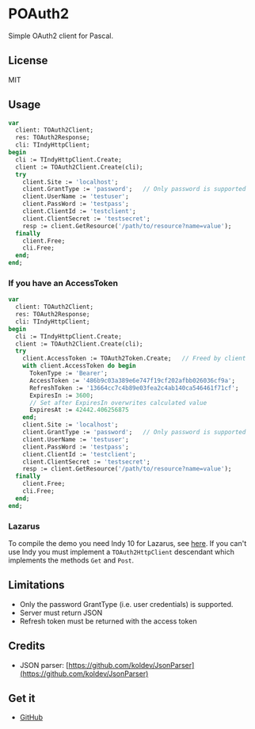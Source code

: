 # POAuth2

Simple OAuth2 client for Pascal.

## License

MIT

## Usage

~~~pascal
var
  client: TOAuth2Client;
  res: TOAuth2Response;
  cli: TIndyHttpClient;
begin
  cli := TIndyHttpClient.Create;
  client := TOAuth2Client.Create(cli);
  try
    client.Site := 'localhost';
    client.GrantType := 'password';   // Only password is supported
    client.UserName := 'testuser';
    client.PassWord := 'testpass';
    client.ClientId := 'testclient';
    client.ClientSecret := 'testsecret';
    resp := client.GetResource('/path/to/resource?name=value');
  finally
    client.Free;
    cli.Free;
  end;
end;
~~~

### If you have an AccessToken

~~~pascal
var
  client: TOAuth2Client;
  res: TOAuth2Response;
  cli: TIndyHttpClient;
begin
  cli := TIndyHttpClient.Create;
  client := TOAuth2Client.Create(cli);
  try
    client.AccessToken := TOAuth2Token.Create;   // Freed by client
    with client.AccessToken do begin
      TokenType := 'Bearer';
      AccessToken := '486b9c03a389e6e747f19cf202afbb026036cf9a';
      RefreshToken := '13664cc7c4b89e03fea2c4ab140ca546461f71cf';
      ExpiresIn := 3600;
      // Set after ExpiresIn overwrites calculated value
      ExpiresAt := 42442.406256875
    end;
    client.Site := 'localhost';
    client.GrantType := 'password';   // Only password is supported
    client.UserName := 'testuser';
    client.PassWord := 'testpass';
    client.ClientId := 'testclient';
    client.ClientSecret := 'testsecret';
    resp := client.GetResource('/path/to/resource?name=value');
  finally
    client.Free;
    cli.Free;
  end;
end;
~~~

### Lazarus

To compile the demo you need Indy 10 for Lazarus, see [here](http://wiki.freepascal.org/Indy_with_Lazarus).
If you can't use Indy you must implement a `TOAuth2HttpClient` descendant which
implements the methods `Get` and `Post`.

## Limitations

* Only the password GrantType (i.e. user credentials) is supported.
* Server must return JSON
* Refresh token must be returned with the access token

## Credits

* JSON parser: [https://github.com/koldev/JsonParser](https://github.com/koldev/JsonParser)

## Get it

* [GitHub](https://github.com/stievie/POAuth2)
